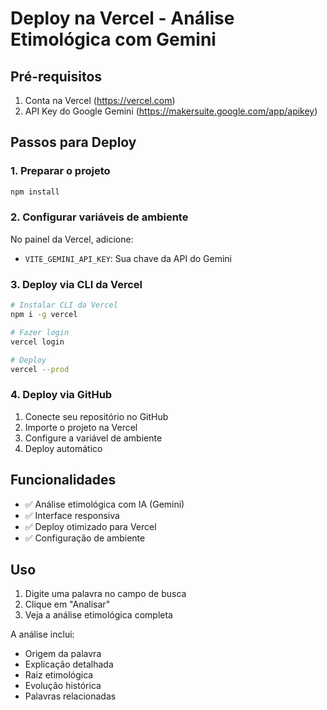 # Deploy na Vercel - Análise Etimológica com Gemini

## Pré-requisitos

1. Conta na Vercel (https://vercel.com)
2. API Key do Google Gemini (https://makersuite.google.com/app/apikey)

## Passos para Deploy

### 1. Preparar o projeto
```bash
npm install
```

### 2. Configurar variáveis de ambiente
No painel da Vercel, adicione:
- `VITE_GEMINI_API_KEY`: Sua chave da API do Gemini

### 3. Deploy via CLI da Vercel
```bash
# Instalar CLI da Vercel
npm i -g vercel

# Fazer login
vercel login

# Deploy
vercel --prod
```

### 4. Deploy via GitHub
1. Conecte seu repositório no GitHub
2. Importe o projeto na Vercel
3. Configure a variável de ambiente
4. Deploy automático

## Funcionalidades

- ✅ Análise etimológica com IA (Gemini)
- ✅ Interface responsiva
- ✅ Deploy otimizado para Vercel
- ✅ Configuração de ambiente

## Uso

1. Digite uma palavra no campo de busca
2. Clique em "Analisar"
3. Veja a análise etimológica completa

A análise inclui:
- Origem da palavra
- Explicação detalhada
- Raiz etimológica
- Evolução histórica
- Palavras relacionadas